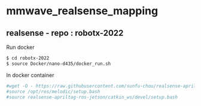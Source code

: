 # mmwave_realsense_mapping
## realsense - repo : robotx-2022
Run docker
```bash
$ cd robotx-2022
$ source Docker/nano-d435/docker_run.sh
```
In docker container
```bash
#wget -O - https://raw.githubusercontent.com/sunfu-chou/realsense-apriltag-ros-jetson/master/rs_at.bash | bash
#source /opt/ros/melodic/setup.bash
#source realsense-apriltag-ros-jetson/catkin_ws/devel/setup.bash
```
